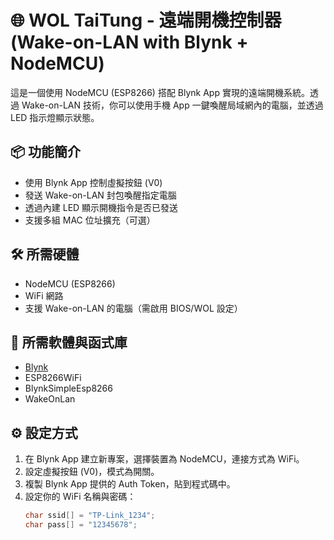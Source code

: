 # 🌐 WOL TaiTung - 遠端開機控制器 (Wake-on-LAN with Blynk + NodeMCU)

這是一個使用 NodeMCU (ESP8266) 搭配 Blynk App 實現的遠端開機系統。透過 Wake-on-LAN 技術，你可以使用手機 App 一鍵喚醒局域網內的電腦，並透過 LED 指示燈顯示狀態。

## 📦 功能簡介

- 使用 Blynk App 控制虛擬按鈕 (V0)
- 發送 Wake-on-LAN 封包喚醒指定電腦
- 透過內建 LED 顯示開機指令是否已發送
- 支援多組 MAC 位址擴充（可選）

## 🛠️ 所需硬體

- NodeMCU (ESP8266)
- WiFi 網路
- 支援 Wake-on-LAN 的電腦（需啟用 BIOS/WOL 設定）

## 📲 所需軟體與函式庫

- [Blynk](https://blynk.io/)
- ESP8266WiFi
- BlynkSimpleEsp8266
- WakeOnLan

## ⚙️ 設定方式

1. 在 Blynk App 建立新專案，選擇裝置為 NodeMCU，連接方式為 WiFi。
2. 設定虛擬按鈕 (V0)，模式為開關。
3. 複製 Blynk App 提供的 Auth Token，貼到程式碼中。
4. 設定你的 WiFi 名稱與密碼：
   ```cpp
   char ssid[] = "TP-Link_1234";
   char pass[] = "12345678";
